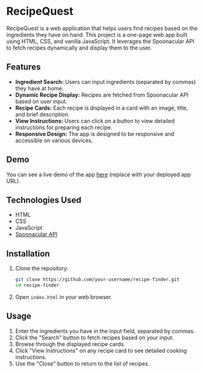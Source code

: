 # RecipeQuest

RecipeQuest is a web application that helps users find recipes based on the ingredients they have on hand. This project is a one-page web app built using HTML, CSS, and vanilla JavaScript. It leverages the Spoonacular API to fetch recipes dynamically and display them to the user.

## Features

- **Ingredient Search:** Users can input ingredients (separated by commas) they have at home.
- **Dynamic Recipe Display:** Recipes are fetched from Spoonacular API based on user input.
- **Recipe Cards:** Each recipe is displayed in a card with an image, title, and brief description.
- **View Instructions:** Users can click on a button to view detailed instructions for preparing each recipe.
- **Responsive Design:** The app is designed to be responsive and accessible on various devices.

## Demo

You can see a live demo of the app [here](#) (replace with your deployed app URL).

## Technologies Used

- HTML
- CSS
- JavaScript
- [Spoonacular API](https://spoonacular.com/food-api)

## Installation

1. Clone the repository:

   ```bash
   git clone https://github.com/your-username/recipe-finder.git
   cd recipe-finder

   ```

2. Open `index.html` in your web browser.

## Usage

1. Enter the ingredients you have in the input field, separated by commas.
2. Click the "Search" button to fetch recipes based on your input.
3. Browse through the displayed recipe cards.
4. Click "View Instructions" on any recipe card to see detailed cooking instructions.
5. Use the "Close" button to return to the list of recipes.
